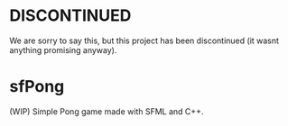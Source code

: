 # DISCONTINUED
We are sorry to say this, but this project has been discontinued (it wasnt anything promising anyway).
# sfPong
(WIP) Simple Pong game made with SFML and C++.
